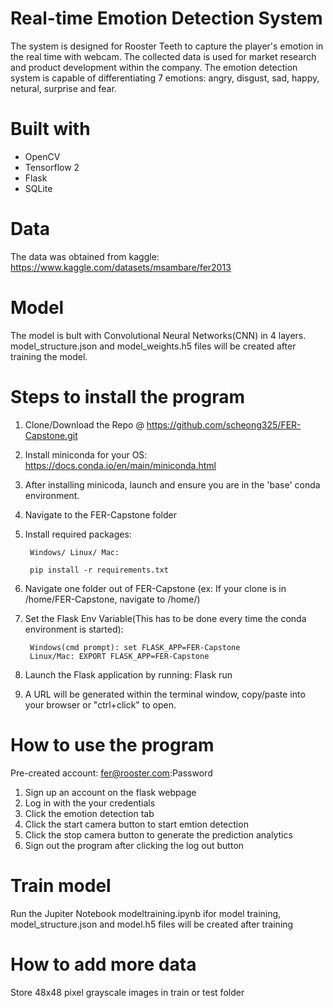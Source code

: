 # Real-time Emotion Detection System  
The system is designed for Rooster Teeth to capture the player's emotion in the real time with webcam. The collected data is used for market research and product development within the company. The emotion detection system is capable of differentiating 7 emotions: angry, disgust, sad, happy, netural, surprise and fear. 

# Built with 
- OpenCV
- Tensorflow 2
- Flask 
- SQLite

# Data
The data was obtained from kaggle: https://www.kaggle.com/datasets/msambare/fer2013

# Model 
The model is bult with Convolutional Neural Networks(CNN) in 4 layers. model_structure.json and model_weights.h5 files will be created after training the model. 

# Steps to install the program 
1. Clone/Download the Repo @ https://github.com/scheong325/FER-Capstone.git
2. Install miniconda for your OS: https://docs.conda.io/en/main/miniconda.html
3. After installing minicoda, launch and ensure you are in the 'base' conda environment.
4. Navigate to the FER-Capstone folder
5. Install required packages:
        
        Windows/ Linux/ Mac: 

        pip install -r requirements.txt

6. Navigate one folder out of FER-Capstone (ex: If your clone is in /home/FER-Capstone, navigate to /home/)
7. Set the Flask Env Variable(This has to be done every time the conda environment is started):

        Windows(cmd prompt): set FLASK_APP=FER-Capstone
        Linux/Mac: EXPORT FLASK_APP=FER-Capstone

8. Launch the Flask application by running: Flask run
9. A URL will be generated within the terminal window, copy/paste into your browser or "ctrl+click" to open.  

# How to use the program 
Pre-created account: fer@rooster.com:Password
1. Sign up an account on the flask webpage 
2. Log in with the your credentials 
3. Click the emotion detection tab 
4. Click the start camera button to start emtion detection 
5. Click the stop camera button to generate the prediction analytics
6. Sign out the program after clicking the log out button 

# Train model 
Run the Jupiter Notebook modeltraining.ipynb ifor model training, model_structure.json and model.h5 files will be created after training 

# How to add more data
Store 48x48 pixel grayscale images in train or test folder 


